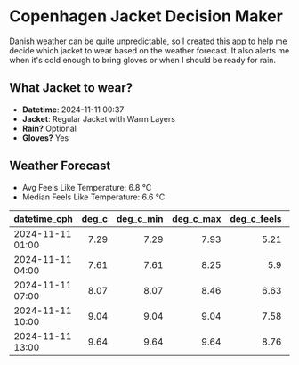 
# Copenhagen Jacket Decision Maker

Danish weather can be quite unpredictable, so I created this app to help me decide which jacket to wear based on the weather forecast. 
It also alerts me when it's cold enough to bring gloves or when I should be ready for rain.

## What Jacket to wear?

- **Datetime**: 2024-11-11 00:37
- **Jacket**: Regular Jacket with Warm Layers
- **Rain?** Optional
- **Gloves?** Yes

## Weather Forecast
- Avg Feels Like Temperature: 6.8 °C
- Median Feels Like Temperature: 6.6 °C

| datetime_cph     |   deg_c |   deg_c_min |   deg_c_max |   deg_c_feels | weather   | wind   | rain   |
|:-----------------|--------:|------------:|------------:|--------------:|:----------|:-------|:-------|
| 2024-11-11 01:00 |    7.29 |        7.29 |        7.93 |          5.21 | Clouds    | Low    | None   |
| 2024-11-11 04:00 |    7.61 |        7.61 |        8.25 |          5.9  | Clouds    | Low    | None   |
| 2024-11-11 07:00 |    8.07 |        8.07 |        8.46 |          6.63 | Rain      | Low    | Low    |
| 2024-11-11 10:00 |    9.04 |        9.04 |        9.04 |          7.58 | Clouds    | Low    | None   |
| 2024-11-11 13:00 |    9.64 |        9.64 |        9.64 |          8.76 | Clouds    | Low    | None   |
        
